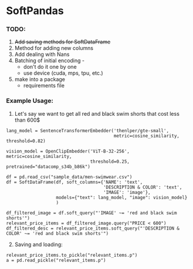 # SoftPandas

### TODO:
1. ~~Add saving methods for SoftDataFrame~~
2. Method for adding new columns
3. Add dealing with Nans 
4. Batching of initial encoding - 
   - don't do it one by one
   - use device (cuda, mps, tpu, etc.)
5. make into a package
   - requirements file 
   

### Example Usage:
1. Let's say we want to get all red and black swim shorts that cost less than 600$
```commandline
lang_model = SentenceTransformerEmbedder('thenlper/gte-small',
                                         metric=cosine_similarity, threshold=0.82)

vision_model = OpenClipEmbedder('ViT-B-32-256', metric=cosine_similarity,
                                threshold=0.25, pretrained="datacomp_s34b_b86k")

df = pd.read_csv("sample_data/men-swimwear.csv")
df = SoftDataFrame(df, soft_columns={'NAME': 'text',
                                     'DESCRIPTION & COLOR': 'text',
                                     'IMAGE': 'image'},
                   models={"text": lang_model, "image": vision_model}
                   )

df_filtered_image = df.soft_query("'IMAGE' ~= 'red and black swim shorts'")
relevant_price_items = df_filtered_image.query("PRICE < 600")
df_filtered_desc = relevant_price_items.soft_query("'DESCRIPTION & COLOR' ~= 'red and black swim shorts'")
```
2. Saving and loading:
```commandline
relevant_price_items.to_pickle("relevant_items.p")
a = pd.read_pickle("relevant_items.p")
```